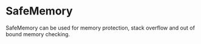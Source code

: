 # SafeMemory

SafeMemory can be used for memory protection, stack overflow and out of bound memory checking.
